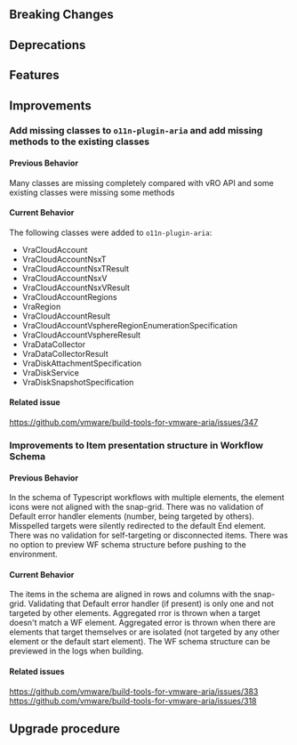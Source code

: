 [//]: # (VERSION_PLACEHOLDER DO NOT DELETE)
[//]: # (Used when working on a new release. Placed together with the Version.md)
[//]: # (Nothing here is optional. If a step must not be performed, it must be said so)
[//]: # (Do not fill the version, it will be done automatically)
[//]: # (Quick Intro to what is the focus of this release)

## Breaking Changes

[//]: # (### *Breaking Change*)
[//]: # (Describe the breaking change AND explain how to resolve it)
[//]: # (You can utilize internal links /e.g. link to the upgrade procedure, link to the improvement|deprecation that introduced this/)

## Deprecations

[//]: # (### *Deprecation*)
[//]: # (Explain what is deprecated and suggest alternatives)

[//]: # (Features -> New Functionality)

## Features

[//]: # (### *Feature Name*)
[//]: # (Describe the feature)
[//]: # (Optional But higlhy recommended Specify *NONE* if missing)
[//]: # (#### Relevant Documentation:)

[//]: # (Improvements -> Bugfixes/hotfixes or general improvements)

## Improvements

[//]: # (### *Improvement Name* )
[//]: # (Talk ONLY regarding the improvement)
[//]: # (Optional But higlhy recommended)
[//]: # (#### Previous Behavior)
[//]: # (Explain how it used to behave, regarding to the change)
[//]: # (Optional But higlhy recommended)
[//]: # (#### New Behavior)
[//]: # (Explain how it behaves now, regarding to the change)
[//]: # (Optional But higlhy recommended Specify *NONE* if missing)
[//]: # (#### Relevant Documentation:)

### Add missing classes to `o11n-plugin-aria` and add missing methods to the existing classes

#### Previous Behavior

Many classes are missing completely compared with vRO API and some existing classes were missing some methods

#### Current Behavior

The following classes were added to `o11n-plugin-aria`:

- VraCloudAccount
- VraCloudAccountNsxT
- VraCloudAccountNsxTResult
- VraCloudAccountNsxV
- VraCloudAccountNsxVResult
- VraCloudAccountRegions
- VraRegion
- VraCloudAccountResult
- VraCloudAccountVsphereRegionEnumerationSpecification
- VraCloudAccountVsphereResult
- VraDataCollector
- VraDataCollectorResult
- VraDiskAttachmentSpecification
- VraDiskService
- VraDiskSnapshotSpecification

#### Related issue

<https://github.com/vmware/build-tools-for-vmware-aria/issues/347>

### Improvements to Item presentation structure in Workflow Schema

#### Previous Behavior

In the schema of Typescript workflows with multiple elements, the element icons were not aligned with the snap-grid.
There was no validation of Default error handler elements (number, being targeted by others).
Misspelled targets were silently redirected to the default End element.
There was no validation for self-targeting or disconnected items.
There was no option to preview WF schema structure before pushing to the environment.

#### Current Behavior

The items in the schema are aligned in rows and columns with the snap-grid.
Validating that Default error handler (if present) is only one and not targeted by other elements.
Aggregated rror is thrown when a target doesn't match a WF element.
Aggregated error is thrown when there are elements that target themselves or are isolated
(not targeted by any other element or the default start element).
The WF schema structure can be previewed in the logs when building.

#### Related issues

<https://github.com/vmware/build-tools-for-vmware-aria/issues/383>
<https://github.com/vmware/build-tools-for-vmware-aria/issues/318>

## Upgrade procedure

[//]: # (Explain in details if something needs to be done)
